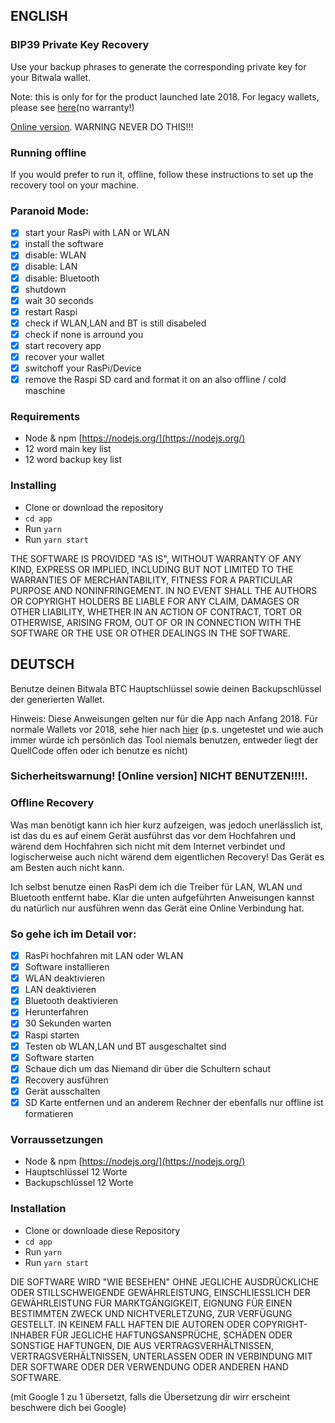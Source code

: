 ## ENGLISH
### BIP39 Private Key Recovery

Use your backup phrases to generate the corresponding private key for your Bitwala wallet.

Note: this is only for for the product launched late 2018. For legacy wallets, please see [here](https://support.bitwala.com/hc/en-gb/articles/360000857880/)(no warranty!)

[Online version](https://bitwala.github.io/bip39-recovery/). WARNING NEVER DO THIS!!!

### Running offline

If you would prefer to run it, offline, follow these instructions to set up the recovery tool on your machine.

### Paranoid Mode:
- [x] start your RasPi with LAN or WLAN
- [x] install the software
- [x] disable: WLAN
- [x] disable: LAN
- [x] disable: Bluetooth
- [x] shutdown
- [x] wait 30 seconds
- [x] restart Raspi
- [x] check if WLAN,LAN and BT is still disabeled
- [x] check if none is arround you
- [x] start recovery app
- [x] recover your wallet
- [x] switchoff your RasPi/Device
- [x] remove the Raspi SD card and format it on an also offline / cold maschine

### Requirements

- Node & npm [https://nodejs.org/](https://nodejs.org/)
- 12 word main key list
- 12 word backup key list

### Installing

- Clone or download the repository
- `cd app`
- Run `yarn`
- Run `yarn start`

THE SOFTWARE IS PROVIDED "AS IS", WITHOUT WARRANTY OF ANY KIND, EXPRESS OR IMPLIED, INCLUDING BUT NOT LIMITED TO THE WARRANTIES OF MERCHANTABILITY, FITNESS FOR A PARTICULAR PURPOSE AND NONINFRINGEMENT. IN NO EVENT SHALL THE AUTHORS OR COPYRIGHT HOLDERS BE LIABLE FOR ANY CLAIM, DAMAGES OR OTHER LIABILITY, WHETHER IN AN ACTION OF CONTRACT, TORT OR OTHERWISE, ARISING FROM, OUT OF OR IN CONNECTION WITH THE SOFTWARE OR THE USE OR OTHER DEALINGS IN THE SOFTWARE.

## DEUTSCH

Benutze deinen Bitwala BTC Hauptschlüssel sowie deinen Backupschlüssel der generierten Wallet.

Hinweis: Diese Anweisungen gelten nur für die App nach Anfang 2018. Für normale Wallets vor 2018, sehe hier nach [hier](https://support.bitwala.com/hc/en-gb/articles/360000857880/) (p.s. ungetestet und wie auch immer würde ich persönlich das Tool niemals benutzen, entweder liegt der QuellCode offen oder ich benutze es nicht)

### Sicherheitswarnung! [Online version] NICHT BENUTZEN!!!!.

### Offline Recovery

Was man benötigt kann ich hier kurz aufzeigen, was jedoch unerlässlich ist, ist das du es auf einem Gerät ausführst das
vor dem Hochfahren und wärend dem Hochfahren sich nicht mit dem Internet verbindet und logischerweise auch nicht wärend dem eigentlichen Recovery! Das Gerät es am Besten auch nicht kann.

Ich selbst benutze einen RasPi dem ich die Treiber für LAN, WLAN und Bluetooth entfernt habe. Klar die unten aufgeführten Anweisungen kannst du natürlich nur ausführen wenn das Gerät eine Online Verbindung hat.

### So gehe ich im Detail vor:
- [x] RasPi hochfahren mit LAN oder WLAN
- [x] Software installieren
- [x] WLAN deaktivieren
- [x] LAN deaktivieren
- [x] Bluetooth deaktivieren
- [x] Herunterfahren
- [x] 30 Sekunden warten
- [x] Raspi starten
- [x] Testen ob WLAN,LAN und BT ausgeschaltet sind
- [x] Software starten
- [x] Schaue dich um das Niemand dir über die Schultern schaut 
- [x] Recovery ausführen
- [x] Gerät ausschalten
- [x] SD Karte entfernen und an anderem Rechner der ebenfalls nur offline ist formatieren

### Vorraussetzungen

- Node & npm [https://nodejs.org/](https://nodejs.org/)
- Hauptschlüssel 12 Worte 
- Backupschlüssel 12 Worte 

### Installation

- Clone or downloade diese Repository
- `cd app`
- Run `yarn`
- Run `yarn start`

DIE SOFTWARE WIRD "WIE BESEHEN" OHNE JEGLICHE AUSDRÜCKLICHE ODER STILLSCHWEIGENDE GEWÄHRLEISTUNG, EINSCHLIESSLICH DER GEWÄHRLEISTUNG FÜR MARKTGÄNGIGKEIT, EIGNUNG FÜR EINEN BESTIMMTEN ZWECK UND NICHTVERLETZUNG, ZUR VERFÜGUNG GESTELLT. IN KEINEM FALL HAFTEN DIE AUTOREN ODER COPYRIGHT-INHABER FÜR JEGLICHE HAFTUNGSANSPRÜCHE, SCHÄDEN ODER SONSTIGE HAFTUNGEN, DIE AUS VERTRAGSVERHÄLTNISSEN, VERTRAGSVERHÄLTNISSEN, UNTERLASSEN ODER IN VERBINDUNG MIT DER SOFTWARE ODER DER VERWENDUNG ODER ANDEREN HAND SOFTWARE.

(mit Google 1 zu 1 übersetzt, falls die Übersetzung dir wirr erscheint beschwere dich bei Google)



